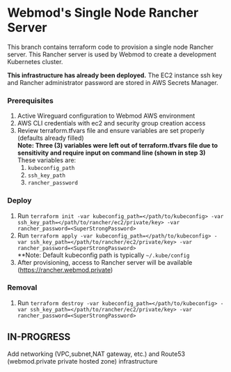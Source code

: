 # Webmod's Single Node Rancher Server
This branch contains terraform code to provision a single node Rancher server. This Rancher server is used by Webmod to create a development Kubernetes cluster.

**This infrastructure has already been deployed.** The EC2 instance ssh key and Rancher administrator password are stored in AWS Secrets Manager.
### Prerequisites
1. Active Wireguard configuration to Webmod AWS environment
2. AWS CLI credentials with ec2 and security group creation access
3. Review terraform.tfvars file and ensure variables are set properly (defaults already filled)<br>
   **Note: Three (3) variables were left out of terraform.tfvars file due to sensitivity and require input on command line (shown in step 3)**<br>
   These variables are:
      1. `kubeconfig_path`
      2. `ssh_key_path`
      3. `rancher_password`<br>
### Deploy
1. Run `terraform init -var kubeconfig_path=</path/to/kubeconfig> -var ssh_key_path=</path/to/rancher/ec2/private/key> -var rancher_password=<SuperStrongPassword>`<br>
2. Run `terraform apply -var kubeconfig_path=</path/to/kubeconfig> -var ssh_key_path=</path/to/rancher/ec2/private/key> -var rancher_password=<SuperStrongPassword>`<br>
   **Note: Default kubeconfig path is typically `~/.kube/config` <br>
3. After provisioning, access to Rancher server will be available (https://rancher.webmod.private)
### Removal
1. Run `terraform destroy -var kubeconfig_path=</path/to/kubeconfig> -var ssh_key_path=</path/to/rancher/ec2/private/key> -var rancher_password=<SuperStrongPassword>`<br>

## IN-PROGRESS
Add networking (VPC,subnet,NAT gateway, etc.) and Route53 (webmod.private private hosted zone) infrastructure  
